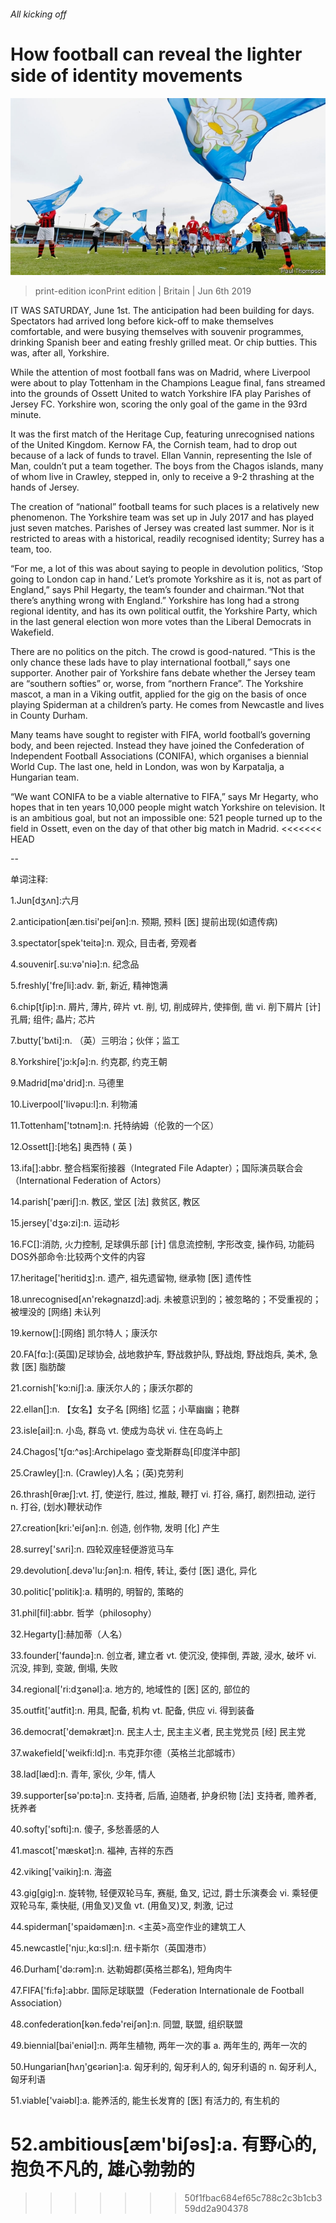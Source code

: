 ###### All kicking off

# How football can reveal the lighter side of identity movements 

![image](images/20190608_BRP005_0.jpg) 

> print-edition iconPrint edition | Britain | Jun 6th 2019 

IT WAS SATURDAY, June 1st. The anticipation had been building for days. Spectators had arrived long before kick-off to make themselves comfortable, and were busying themselves with souvenir programmes, drinking Spanish beer and eating freshly grilled meat. Or chip butties. This was, after all, Yorkshire. 

While the attention of most football fans was on Madrid, where Liverpool were about to play Tottenham in the Champions League final, fans streamed into the grounds of Ossett United to watch Yorkshire IFA play Parishes of Jersey FC. Yorkshire won, scoring the only goal of the game in the 93rd minute. 

It was the first match of the Heritage Cup, featuring unrecognised nations of the United Kingdom. Kernow FA, the Cornish team, had to drop out because of a lack of funds to travel. Ellan Vannin, representing the Isle of Man, couldn’t put a team together. The boys from the Chagos islands, many of whom live in Crawley, stepped in, only to receive a 9-2 thrashing at the hands of Jersey. 

The creation of “national” football teams for such places is a relatively new phenomenon. The Yorkshire team was set up in July 2017 and has played just seven matches. Parishes of Jersey was created last summer. Nor is it restricted to areas with a historical, readily recognised identity; Surrey has a team, too. 

“For me, a lot of this was about saying to people in devolution politics, ‘Stop going to London cap in hand.’ Let’s promote Yorkshire as it is, not as part of England,” says Phil Hegarty, the team’s founder and chairman.“Not that there’s anything wrong with England.” Yorkshire has long had a strong regional identity, and has its own political outfit, the Yorkshire Party, which in the last general election won more votes than the Liberal Democrats in Wakefield. 

There are no politics on the pitch. The crowd is good-natured. “This is the only chance these lads have to play international football,” says one supporter. Another pair of Yorkshire fans debate whether the Jersey team are “southern softies” or, worse, from “northern France”. The Yorkshire mascot, a man in a Viking outfit, applied for the gig on the basis of once playing Spiderman at a children’s party. He comes from Newcastle and lives in County Durham. 

Many teams have sought to register with FIFA, world football’s governing body, and been rejected. Instead they have joined the Confederation of Independent Football Associations (CONIFA), which organises a biennial World Cup. The last one, held in London, was won by Karpatalja, a Hungarian team. 

“We want CONIFA to be a viable alternative to FIFA,” says Mr Hegarty, who hopes that in ten years 10,000 people might watch Yorkshire on television. It is an ambitious goal, but not an impossible one: 521 people turned up to the field in Ossett, even on the day of that other big match in Madrid. 
<<<<<<< HEAD

-- 

 单词注释:

1.Jun[dʒʌn]:六月 

2.anticipation[æn.tisi'peiʃәn]:n. 预期, 预料 [医] 提前出现(如遗传病) 

3.spectator[spek'teitә]:n. 观众, 目击者, 旁观者 

4.souvenir[.su:vә'niә]:n. 纪念品 

5.freshly['freʃli]:adv. 新, 新近, 精神饱满 

6.chip[tʃip]:n. 屑片, 薄片, 碎片 vt. 削, 切, 削成碎片, 使摔倒, 凿 vi. 削下屑片 [计] 孔屑; 组件; 晶片; 芯片 

7.butty['bʌti]:n. （英）三明治；伙伴；监工 

8.Yorkshire['jɔ:kʃә]:n. 约克郡, 约克王朝 

9.Madrid[mә'drid]:n. 马德里 

10.Liverpool['livәpu:l]:n. 利物浦 

11.Tottenham['tɔtnəm]:n. 托特纳姆（伦敦的一个区） 

12.Ossett[]:[地名] 奥西特 ( 英 ) 

13.ifa[]:abbr. 整合档案衔接器（Integrated File Adapter）；国际演员联合会（International Federation of Actors） 

14.parish['pæriʃ]:n. 教区, 堂区 [法] 救贫区, 教区 

15.jersey['dʒә:zi]:n. 运动衫 

16.FC[]:消防, 火力控制, 足球俱乐部 [计] 信息流控制, 字形改变, 操作码, 功能码 DOS外部命令:比较两个文件的内容 

17.heritage['heritidʒ]:n. 遗产, 祖先遗留物, 继承物 [医] 遗传性 

18.unrecognised[ʌn'rekəgnaɪzd]:adj. 未被意识到的；被忽略的；不受重视的；被埋没的 [网络] 未认列 

19.kernow[]:[网络] 凯尔特人；康沃尔 

20.FA[fɑ:]:(英国)足球协会, 战地救护车, 野战救护队, 野战炮, 野战炮兵, 美术, 急救 [医] 脂肪酸 

21.cornish['kɔ:niʃ]:a. 康沃尔人的；康沃尔郡的 

22.ellan[]:n. 【女名】女子名 [网络] 忆蓝；小草幽幽；艳群 

23.isle[ail]:n. 小岛, 群岛 vt. 使成为岛状 vi. 住在岛屿上 

24.Chagos['tʃɑ:^әs]:Archipelago 查戈斯群岛[印度洋中部] 

25.Crawley[]:n. (Crawley)人名；(英)克劳利 

26.thrash[θræʃ]:vt. 打, 使逆行, 胜过, 推敲, 鞭打 vi. 打谷, 痛打, 剧烈扭动, 逆行 n. 打谷, (划水)鞭状动作 

27.creation[kri:'eiʃәn]:n. 创造, 创作物, 发明 [化] 产生 

28.surrey['sʌri]:n. 四轮双座轻便游览马车 

29.devolution[.devә'lu:ʃәn]:n. 相传, 转让, 委付 [医] 退化, 异化 

30.politic['pɒlitik]:a. 精明的, 明智的, 策略的 

31.phil[fil]:abbr. 哲学（philosophy） 

32.Hegarty[]:赫加蒂（人名） 

33.founder['faundә]:n. 创立者, 建立者 vt. 使沉没, 使摔倒, 弄跛, 浸水, 破坏 vi. 沉没, 摔到, 变跛, 倒塌, 失败 

34.regional['ri:dʒәnәl]:a. 地方的, 地域性的 [医] 区的, 部位的 

35.outfit['autfit]:n. 用具, 配备, 机构 vt. 配备, 供应 vi. 得到装备 

36.democrat['demәkræt]:n. 民主人士, 民主主义者, 民主党党员 [经] 民主党 

37.wakefield['weikfi:ld]:n. 韦克菲尔德（英格兰北部城市） 

38.lad[læd]:n. 青年, 家伙, 少年, 情人 

39.supporter[sә'pɒ:tә]:n. 支持者, 后盾, 迫随者, 护身织物 [法] 支持者, 赡养者, 抚养者 

40.softy['sɒfti]:n. 傻子, 多愁善感的人 

41.mascot['mæskәt]:n. 福神, 吉祥的东西 

42.viking['vaikiŋ]:n. 海盗 

43.gig[gig]:n. 旋转物, 轻便双轮马车, 赛艇, 鱼叉, 记过, 爵士乐演奏会 vi. 乘轻便双轮马车, 乘快艇, (用鱼叉)叉鱼 vt. (用鱼叉)叉, 刺激, 记过 

44.spiderman['spaidәmæn]:n. <主英>高空作业的建筑工人 

45.newcastle['nju:,kɑ:sl]:n. 纽卡斯尔（英国港市） 

46.Durham['dә:rәm]:n. 达勒姆郡(英格兰郡名), 短角肉牛 

47.FIFA['fi:fә]:abbr. 国际足球联盟（Federation Internationale de Football Association） 

48.confederation[kәn.fedә'reiʃәn]:n. 同盟, 联盟, 组织联盟 

49.biennial[bai'eniәl]:n. 两年生植物, 两年一次的事 a. 两年生的, 两年一次的 

50.Hungarian[hʌŋ'gєәriәn]:a. 匈牙利的, 匈牙利人的, 匈牙利语的 n. 匈牙利人, 匈牙利语 

51.viable['vaiәbl]:a. 能养活的, 能生长发育的 [医] 有活力的, 有生机的 

52.ambitious[æm'biʃәs]:a. 有野心的, 抱负不凡的, 雄心勃勃的 
=======
>>>>>>> 50f1fbac684ef65c788c2c3b1cb359dd2a904378

